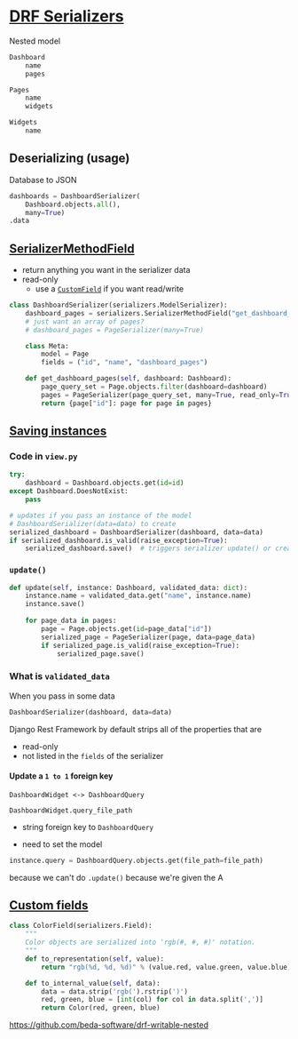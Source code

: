 # [DRF Serializers](https://www.django-rest-framework.org/api-guide/serializers/)

Nested model

```python
Dashboard
    name
    pages
```

```python
Pages
    name
    widgets
```

```python
Widgets
    name
```

## Deserializing (usage)

Database to JSON

```python
dashboards = DashboardSerializer(
    Dashboard.objects.all(), 
    many=True)
.data
```

## [SerializerMethodField](https://www.django-rest-framework.org/api-guide/fields/#serializermethodfield)

- return anything you want in the serializer data
- read-only
    - use a [`CustomField`](https://www.django-rest-framework.org/api-guide/fields/#custom-fields) if you want read/write

```python
class DashboardSerializer(serializers.ModelSerializer):
    dashboard_pages = serializers.SerializerMethodField("get_dashboard_pages")
    # just want an array of pages?
    # dashboard_pages = PageSerializer(many=True)

    class Meta:
        model = Page
        fields = ("id", "name", "dashboard_pages")

    def get_dashboard_pages(self, dashboard: Dashboard):
        page_query_set = Page.objects.filter(dashboard=dashboard)
        pages = PageSerializer(page_query_set, many=True, read_only=True).data
        return {page["id"]: page for page in pages}
```

## [Saving instances](https://www.django-rest-framework.org/api-guide/serializers/#saving-instances)

### Code in `view.py`

```python
try:
    dashboard = Dashboard.objects.get(id=id)
except Dashboard.DoesNotExist:
    pass

# updates if you pass an instance of the model
# DashboardSerializer(data=data) to create
serialized_dashboard = DashboardSerializer(dashboard, data=data)
if serialized_dashboard.is_valid(raise_exception=True):
    serialized_dashboard.save()  # triggers serializer update() or create()
```

### `update()`

```python
def update(self, instance: Dashboard, validated_data: dict):
    instance.name = validated_data.get("name", instance.name)
    instance.save()
    
    for page_data in pages:
        page = Page.objects.get(id=page_data["id"])
        serialized_page = PageSerializer(page, data=page_data)
        if serialized_page.is_valid(raise_exception=True):
            serialized_page.save()
```

### What is `validated_data`

When you pass in some data 

```python
DashboardSerializer(dashboard, data=data)
```

Django Rest Framework by default strips all of the properties that are
- read-only
- not listed in the `fields` of the serializer


#### Update a `1 to 1` foreign key

```
DashboardWidget <-> DashboardQuery
```

`DashboardWidget.query_file_path`

- string foreign key to `DashboardQuery`

- need to set the model

```python
instance.query = DashboardQuery.objects.get(file_path=file_path)
```

because we can't do `.update()` because we're given the 
A


## [Custom fields](https://www.django-rest-framework.org/api-guide/fields/#a-basic-custom-field)

```python
class ColorField(serializers.Field):
    """
    Color objects are serialized into 'rgb(#, #, #)' notation.
    """
    def to_representation(self, value):
        return "rgb(%d, %d, %d)" % (value.red, value.green, value.blue)

    def to_internal_value(self, data):
        data = data.strip('rgb(').rstrip(')')
        red, green, blue = [int(col) for col in data.split(',')]
        return Color(red, green, blue)
```

https://github.com/beda-software/drf-writable-nested

